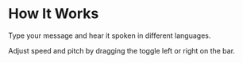 # How It Works

Type your message and hear it spoken in different languages. 

Adjust speed and pitch by dragging the toggle left or right on the bar.
